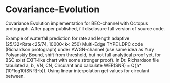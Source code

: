 # Covariance-Evolution

Covariance Evolution implementation for BEC-channel with Octopus protograph. After paper published, i'll disclosure full version of source code.




Example of waterfall prediction for rate and length adaptive (25/32<Rate<25/74, 10000<k< 250) Multi-Edge TYPE LDPC code (Richardson protograph) under AWGN-channel (use same idea as Yury Polyanskiy Bound, shift from threshold, but not full analytical proof yet, for BSC exist EXIT-like chart with some stronger proof). In Dr. Richardson file tabulated a, b, VN, CN, Circulant and calculate WER(SNR) = Q(a*(10*log10(SNR)-b)). Using linear interpolation get values for circulant between.
